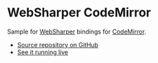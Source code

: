 # WebSharper CodeMirror

Sample for [WebSharper](https://websharper.com) bindings for [CodeMirror](https://codemirror.net/).

* [Source repository on GitHub](https://github.com/websharper-samples/CodeMirror)
* [See it running live](https://websharper-samples.github.io/CodeMirror)

